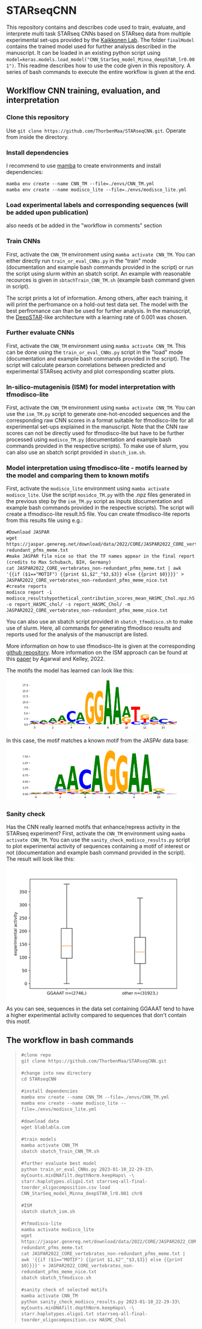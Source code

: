 # STARseqCNN
This repository contains and describes code used to train, evaluate, and interprete multi task STARseq CNNs based on STARseq data from multiple experimental set-ups provided by the [Kaikkonen Lab](https://uefconnect.uef.fi/en/group/cardiovascular-genomics-kaikkonen-lab/). The folder `finalModel` contains the trained model used for further analysis described in the manuscript. It can be loaded in an existing python script using `model=keras.models.load_model("CNN_StarSeq_model_Minna_deepSTAR_lr0.001")`. This readme describes how to use the code given in this repository. A series of bash commands to execute the entire workflow is given at the end.

## Worklflow CNN training, evaluation, and interpretation

### Clone this repository
Use `git clone https://github.com/ThorbenMaa/STARseqCNN.git`. Operate from inside the directory.

### Install dependencies
I recommend to use [mamba](https://mamba.readthedocs.io/en/latest/installation.html) to create environments and install dependencies:

```
mamba env create --name CNN_TM --file=./envs/CNN_TM.yml
mamba env create --name modisco_lite --file=./envs/modisco_lite.yml
```

### Load experimental labels and corresponding sequences (will be added upon publication)
also needs ot be added in the "workflow in comments" section

### Train CNNs
First, activate the `CNN_TM` environment using `mamba activate CNN_TM`.
You can either directly run `train_or_eval_CNNs.py` in the "train" mode (documentation and example bash commands provided in the script) or run the script using slurm within an sbatch script. An example with reasonable recources is given in `sbtachTrain_CNN_TM.sh` (example bash command given in script). 

The script prints a lot of information. Among others, after each training, it will print the perfromance on a hold-out test data set. The model with the best perfromance can than be used for further analysis.
In the manuscript, the [DeepSTAR](https://colab.research.google.com/drive/1Xgak40TuxWWLh5P5ARf0-4Xo0BcRn0Gd)-like architecture with a learning rate of 0.001 was chosen. 

### Further evaluate CNNs
First, activate the `CNN_TM` environment using `mamba activate CNN_TM`.
This can be done using the `train_or_eval_CNNs.py` script in the "load" mode (documentation and example bash commands provided in the script). The script will calculate pearson correlations between 
predicted and experimental STARseq activity and plot corresponding scatter plots.

### In-silico-mutagenisis (ISM) for model interpretation with tfmodisco-lite
First, activate the `CNN_TM` environment using `mamba activate CNN_TM`.
You can use the `ism_TM.py` script to generate one-hot-encoded sequences and the corresponding raw CNN scores in a format suitable for tfmodisco-lite for all experimental set-ups explained in the manuscript. Note that the CNN raw scores can not be directly used
for tfmodisco-lite but have to be further processed using `modisco_TM.py` (documentation and example bash commands provided in the respective scripts). To make use of slurm, you can also use an sbatch script provided in `sbatch_ism.sh`. 

### Model interpretation using tfmodisco-lite - motifs learned by the model and comparing them to known motifs
First, activate the `modisco_lite` environment using `mamba activate modisco_lite`.
Use the script `mosidco_TM.py` with the .npz files generated in the previous step by the `ism_TM.py` script as inputs (documentation and example bash commands provided in the respective scripts). The script will create a tfmodisco-lite result.h5 file. 
You can create tfmodisco-lite reports from this results file using e.g.:
```
#Download JASPAR
wget https://jaspar.genereg.net/download/data/2022/CORE/JASPAR2022_CORE_vertebrates_non-redundant_pfms_meme.txt
#make JASPAR file nice so that the TF names appear in the final report (credits to Max Schubach, BIH, Germany)
cat JASPAR2022_CORE_vertebrates_non-redundant_pfms_meme.txt | awk '{{if ($1=="MOTIF") {{print $1,$2"_"$3,$3}} else {{print $0}}}}' > JASPAR2022_CORE_vertebrates_non-redundant_pfms_meme_nice.txt
#create reports
modisco report -i modisco_resultshypothetical_contribution_scores_mean_HASMC_Chol.npz.h5 -o report_HASMC_chol/ -s report_HASMC_Chol/ -m JASPAR2022_CORE_vertebrates_non-redundant_pfms_meme_nice.txt
```
You can also use an sbatch script provided in `sbatch_tfmodisco.sh` to make use of slurm. Here, all commands for generating tfmodisco results and reports used for the analysis of the manuscript are listed. 

More information on how to use tfmodisco-lite is given at the corresponding [github repository](https://github.com/jmschrei/tfmodisco-lite/tree/main). More information on the ISM approach can be found at this [paper](https://genomebiology.biomedcentral.com/articles/10.1186/s13059-022-02811-x) by Agarwal and Kelley, 2022.

The motifs the model has learned can look like this:
![alt text for screen readers](pos_patterns.pattern_0.cwm.fwd.png "enhancer motif learned by CNN")

In this case, the motif matches a known motif from the JASPAr data base:
![alt text for screen readers](MA1508.1.png "MA1508.1 motif from JASPAR data base")

### Sanity check
Has the CNN really learned motifs that enhance/repress activity in the STARseq experiment? First, activate the `CNN_TM` environment using `mamba activate CNN_TM`. You can use the `sanity_check_modisco_results.py` script to plot experimental activity of sequences containing a motif of interest or not (documentation and example bash command provided in the script). The result will look like this:
![alt text for screen readers](boxplot_HASMC_CholGGAAAT.svg "Boxplots")
As you can see, sequences in the data set containing GGAAAT tend to have a higher experimental activity compared to sequences that don't contain this motif.

## The workflow in bash commands
> ```
> #clone repo
> git clone https://github.com/ThorbenMaa/STARseqCNN.git
>
> #change into new directory
> cd STARseqCNN
>
> #install dependencies
> mamba env create --name CNN_TM --file=./envs/CNN_TM.yml
> mamba env create --name modisco_lite --file=./envs/modisco_lite.yml
>
> #download data
> wget blablabla.com
> 
> #train models
> mamba activate CNN_TM
> sbatch sbatch_Train_CNN_TM.sh
> 
> #further evaluate best model
> python train_or_eval_CNNs.py 2023-01-10_22-29-33\ myCounts.minDNAfilt.depthNorm.keepHaps\ -\ starr.haplotypes.oligo1.txt starrseq-all-final-toorder_oligocomposition.csv load CNN_StarSeq_model_Minna_deepSTAR_lr0.001 chr8
> 
> #ISM
> sbatch sbatch_ism.sh
> 
> #tfmodisco-lite
> mamba activate modisco_lite
> wget https://jaspar.genereg.net/download/data/2022/CORE/JASPAR2022_CORE_vertebrates_non-redundant_pfms_meme.txt
> cat JASPAR2022_CORE_vertebrates_non-redundant_pfms_meme.txt | awk '{{if ($1=="MOTIF") {{print $1,$2"_"$3,$3}} else {{print $0}}}}' > JASPAR2022_CORE_vertebrates_non-redundant_pfms_meme_nice.txt
> sbatch sbatch_tfmodisco.sh
> 
> #sanity check of selected motifs
> mamba activate CNN_TM
> python sanity_check_modisco_results.py 2023-01-10_22-29-33\ myCounts.minDNAfilt.depthNorm.keepHaps\ -\ starr.haplotypes.oligo1.txt starrseq-all-final-toorder_oligocomposition.csv HASMC_Chol
> ```
>

